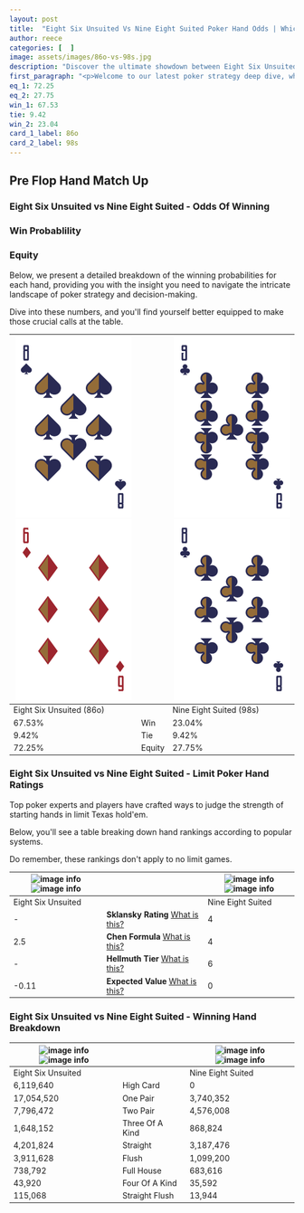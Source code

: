 ```yaml
---
layout: post
title:  "Eight Six Unsuited Vs Nine Eight Suited Poker Hand Odds | Which Is The Better Hand In Poker? A Complete Guide"
author: reece
categories: [  ]
image: assets/images/86o-vs-98s.jpg
description: "Discover the ultimate showdown between Eight Six Unsuited and Nine Eight Suited in poker! Uncover the odds, strategies, and scenarios where one hand triumphs over the other. Get ready to up your poker game with this thrilling analysis."
first_paragraph: "<p>Welcome to our latest poker strategy deep dive, where we're pitting two distinct hands against each other in a high-stakes showdown: Eight Six Unsuited vs Nine Eight Suited.</p><p>In the dynamic world of poker, every decision counts, and knowing which hand holds the upper hand is key to your success at the table.</p><p>In this article, we'll dissect these two hands, explore the scenarios where one dominates the other, and equip you with the knowledge to make strategic choices that can tip the odds in your favor.</p><p>Get ready to unravel the intriguing dynamics of these poker hands and elevate your game to new heights.</p>"
eq_1: 72.25
eq_2: 27.75
win_1: 67.53
tie: 9.42
win_2: 23.04
card_1_label: 86o
card_2_label: 98s
---
```




[comment]: # (sp0)

## Pre Flop Hand Match Up

<div class="table hand-ratings" markdown="1"> 



### Eight Six Unsuited vs Nine Eight Suited - Odds Of Winning


  
<div class="row graphs"> 
<div class="col-lg-6">
    <h3>Win Probablility</h3>
    <canvas id="WinChart"></canvas>
</div>
<div class="col-lg-6">
    <h3>Equity</h3>
    <canvas id="EquityChart"></canvas>
</div>
</div>

  Below, we present a detailed breakdown of the winning probabilities for each hand, providing you with the insight you need to navigate the intricate landscape of poker strategy and decision-making. 

Dive into these numbers, and you'll find yourself better equipped to make those crucial calls at the table.


    
| ![image info](assets/images/hand1/8.png) ![image info](assets/images/hand1/6o.png) |  | ![image info](assets/images/hand2/9.png) ![image info](assets/images/hand2/8.png) |
| -------- | -------- | -------- |
| Eight Six Unsuited (86o) |  | Nine Eight Suited (98s) |
| 67.53% | Win | 23.04% |
| 9.42% | Tie | 9.42% |
| 72.25% | Equity | 27.75% |




[comment]: # (sp1)



### Eight Six Unsuited vs Nine Eight Suited - Limit Poker Hand Ratings

Top poker experts and players have crafted ways to judge the strength of starting hands in limit Texas hold'em. 

Below, you'll see a table breaking down hand rankings according to popular systems. 

Do remember, these rankings don't apply to no limit games.


    
| ![image info](https://www.riverpairs.com/assets/images/hand1/8.png) ![image info](https://www.riverpairs.com/assets/images/hand1/6o.png) |  | ![image info](https://www.riverpairs.com/assets/images/hand2/9.png) ![image info](https://www.riverpairs.com/assets/images/hand2/8.png) |
| -------- | -------- | -------- |
| Eight Six Unsuited |  | Nine Eight Suited |
| - | **Sklansky Rating** [What is this?](/sklansky-rating-explained) | 4 |
| 2.5 | **Chen Formula** [What is this?](/chen-formula-explained) | 4 |
| - | **Hellmuth Tier** [What is this?](/Hellmuth-tier-explained) | 6 |
| -0.11 | **Expected Value** [What is this?](/expected-value-explained) | 0 |




[comment]: # (sp2)



### Eight Six Unsuited vs Nine Eight Suited - Winning Hand Breakdown


    
| ![image info](https://www.riverpairs.com/assets/images/hand1/8.png) ![image info](https://www.riverpairs.com/assets/images/hand1/6o.png) |  | ![image info](https://www.riverpairs.com/assets/images/hand2/9.png) ![image info](https://www.riverpairs.com/assets/images/hand2/8.png) |
| -------- | -------- | -------- |
| Eight Six Unsuited |  | Nine Eight Suited |
| 6,119,640 | High Card | 0 |
| 17,054,520 | One Pair | 3,740,352 |
| 7,796,472 | Two Pair | 4,576,008 |
| 1,648,152 | Three Of A Kind | 868,824 |
| 4,201,824 | Straight | 3,187,476 |
| 3,911,628 | Flush | 1,099,200 |
| 738,792 | Full House | 683,616 |
| 43,920 | Four Of A Kind | 35,592 |
| 115,068 | Straight Flush | 13,944 |




[comment]: # (sp3)



</div>

[comment]: # (sp4)



[comment]: # (sp5)

